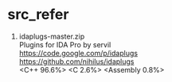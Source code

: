 # src_refer

1. idaplugs-master.zip<br/>
Plugins for IDA Pro by servil<br/>
https://code.google.com/p/idaplugs<br/>
https://github.com/nihilus/idaplugs<br/>
<C++ 96.6%> <C 2.6%> <Assembly 0.8%><br/>

